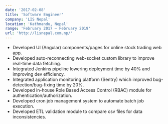 ```yaml
---
date: '2017-02-08'
title: 'Software Engineer'
company: 'LIS Nepal'
location: 'Kathmandu, Nepal'
range: 'February 2017 – February 2019'
url: 'http://lisnepal.com.np/'
---
```


- Developed UI (Angular) components/pages for online stock trading web app.
- Developed auto-reconnecting web-socket custom library to improve real-time data fetching.
- Integrated Jenkins pipeline lowering deployment time by 40% and improving dev efficiency.
- Integrated application monitoring platform (Sentry) which improved bug-detection/bug-fixing time by 20%.
- Developed in-house Role Based Access Control (RBAC) module for authentication/authorization.
- Developed cron job management system to automate batch job execution.
- Developed ETL validation module to compare csv files for data inconsistencies.
